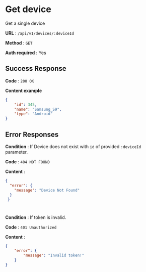 # Get device

Get a single device

**URL** : `/api/v1/devices/:deviceId`

**Method** : `GET`

**Auth required** : Yes

## Success Response

**Code** : `200 OK`

**Content example**

```json
{
    "id": 345,
    "name": "Samsung_S9",
    "type": "Android"
}
```

## Error Responses

**Condition** : If Device does not exist with `id` of provided `:deviceId` parameter.

**Code** : `404 NOT FOUND`

**Content** : 

```json
{
  "error": {
    "message": "Device Not Found"
  }
 }
```

#

**Condition** : If token is invalid.

**Code** : `401 Unauthorized`

**Content** :

```json
{
    "error": {
        "message": "Invalid token!"
    }
}
